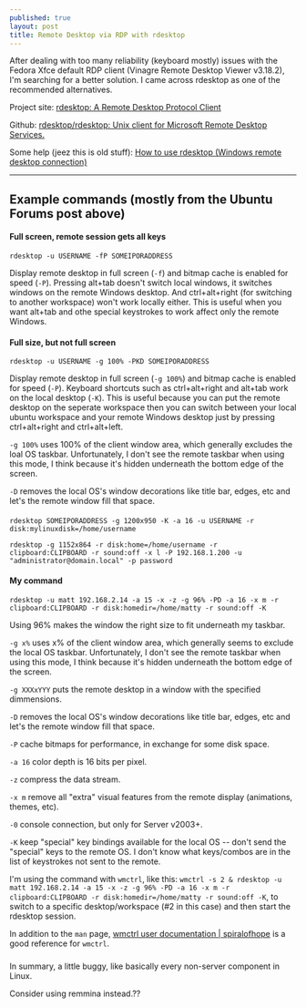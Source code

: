 ```yaml
---
published: true
layout: post
title: Remote Desktop via RDP with rdesktop
---
```





After dealing with too many reliability (keyboard mostly) issues with the Fedora Xfce default RDP client (Vinagre Remote Desktop Viewer v3.18.2), I'm searching for a better solution. I came across rdesktop as one of the recommended alternatives. 

Project site:
[rdesktop: A Remote Desktop Protocol Client](http://www.rdesktop.org/)

Github:
[rdesktop/rdesktop: Unix client for Microsoft Remote Desktop Services.](https://github.com/rdesktop/rdesktop)

Some help (jeez this is old stuff):
[How to use rdesktop (Windows remote desktop connection)](http://ubuntuforums.org/showthread.php?t=824710)

---

## Example commands (mostly from the Ubuntu Forums post above)

#### Full screen, remote session gets all keys

`rdesktop -u USERNAME -fP SOMEIPORADDRESS`

Display remote desktop in full screen (`-f`) and bitmap cache is enabled for speed (`-P`). Pressing alt+tab doesn't switch local windows, it switches windows on the remote Windows desktop. And ctrl+alt+right (for switching to another workspace) won't work locally either. This is useful when you want alt+tab and othe special keystrokes to work affect only the remote Windows.


#### Full size, but not full screen

`rdesktop -u USERNAME -g 100% -PKD SOMEIPORADDRESS`

Display remote desktop in full screen (`-g 100%`) and bitmap cache is enabled for speed (`-P`). Keyboard shortcuts such as ctrl+alt+right and alt+tab work on the local desktop (`-K`). This is useful because you can put the remote desktop on the seperate workspace then you can switch between your local ubuntu workspace and your remote Windows desktop just by pressing ctrl+alt+right and ctrl+alt+left.

`-g 100%` uses 100% of the client window area, which generally excludes the loal OS taskbar. Unfortunately, I don't see the remote taskbar when using this mode, I think because it's hidden underneath the bottom edge of the screen.

`-D` removes the local OS's window decorations like title bar, edges, etc and let's the remote window fill that space.


####

`rdesktop SOMEIPORADDRESS -g 1200x950 -K -a 16 -u USERNAME -r disk:mylinuxdisk=/home/username`

`rdesktop -g 1152x864 -r disk:home=/home/username -r clipboard:CLIPBOARD -r sound:off -x l -P 192.168.1.200 -u "administrator@domain.local" -p password`


#### My command

`rdesktop -u matt 192.168.2.14 -a 15 -x -z -g 96% -PD -a 16 -x m -r clipboard:CLIPBOARD -r disk:homedir=/home/matty -r sound:off -K`

Using 96% makes the window the right size to fit underneath my taskbar.

`-g x%` uses x% of the client window area, which generally seems to exclude the local OS taskbar. Unfortunately, I don't see the remote taskbar when using this mode, I think because it's hidden underneath the bottom edge of the screen.

`-g XXXxYYY` puts the remote desktop in a window with the specified dimmensions.

`-D` removes the local OS's window decorations like title bar, edges, etc and let's the remote window fill that space.

`-P` cache bitmaps for performance, in exchange for some disk space.

`-a 16` color depth is 16 bits per pixel.

`-z` compress the data stream.

`-x m` remove all "extra" visual features from the remote display (animations, themes, etc).

`-0` console connection, but only for Server v2003+.

`-K` keep "special" key bindings available for the local OS -- don't send the "special" keys to the remote OS. I don't know what keys/combos are in the list of keystrokes not sent to the remote.

I'm using the command with `wmctrl`, like this: `wmctrl -s 2 & rdesktop -u matt 192.168.2.14 -a 15 -x -z -g 96% -PD -a 16 -x m -r clipboard:CLIPBOARD -r disk:homedir=/home/matty -r sound:off -K`, to switch to a specific desktop/workspace (#2 in this case) and then start the rdesktop session.

In addition to the `man` page, [wmctrl user documentation | spiralofhope](http://blog.spiralofhope.com/1042/wmctrl-user-documentation.html) is a good reference for `wmctrl`.


###

In summary, a little buggy, like basically every non-server component in Linux.

Consider using remmina instead.??

